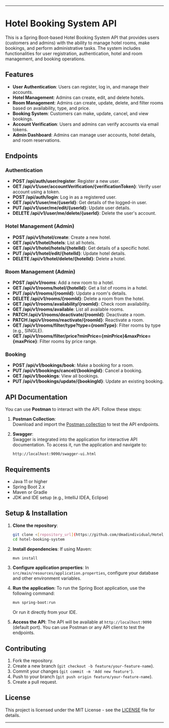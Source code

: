 
---

# Hotel Booking System API

This is a Spring Boot-based Hotel Booking System API that provides users (customers and admins) with the ability to manage hotel rooms, make bookings, and perform administrative tasks. The system includes functionalities for user registration, authentication, hotel and room management, and booking operations.

## Features

- **User Authentication**: Users can register, log in, and manage their accounts.
- **Hotel Management**: Admins can create, edit, and delete hotels.
- **Room Management**: Admins can create, update, delete, and filter rooms based on availability, type, and price.
- **Booking System**: Customers can make, update, cancel, and view bookings.
- **Account Verification**: Users and admins can verify accounts via email tokens.
- **Admin Dashboard**: Admins can manage user accounts, hotel details, and room reservations.

## Endpoints

### Authentication

- **POST /api/auth/user/register**: Register a new user.
- **GET /api/v1/user/accountVerification/{verificationToken}**: Verify user account using a token.
- **POST /api/auth/login**: Log in as a registered user.
- **GET /api/v1/user/me/{userId}**: Get details of the logged-in user.
- **PUT /api/v1/user/me/edit/{userId}**: Update user details.
- **DELETE /api/v1/user/me/delete/{userId}**: Delete the user's account.

### Hotel Management (Admin)

- **POST /api/v1/hotel/create**: Create a new hotel.
- **GET /api/v1/hotel/hotels**: List all hotels.
- **GET /api/v1/hotel/hotels/{hotelId}**: Get details of a specific hotel.
- **PUT /api/v1/hotel/edit/{hotelId}**: Update hotel details.
- **DELETE /api/v1/hotel/delete/{hotelId}**: Delete a hotel.

### Room Management (Admin)

- **POST /api/v1/rooms**: Add a new room to a hotel.
- **GET /api/v1/rooms/hotel/{hotelId}**: Get a list of rooms in a hotel.
- **PUT /api/v1/rooms/{roomId}**: Update a room's details.
- **DELETE /api/v1/rooms/{roomId}**: Delete a room from the hotel.
- **GET /api/v1/rooms/availability/{roomId}**: Check room availability.
- **GET /api/v1/rooms/available**: List all available rooms.
- **PATCH /api/v1/rooms/deactivate/{roomId}**: Deactivate a room.
- **PATCH /api/v1/rooms/reactivate/{roomId}**: Reactivate a room.
- **GET /api/v1/rooms/filter/type?type={roomType}**: Filter rooms by type (e.g., SINGLE).
- **GET /api/v1/rooms/filter/price?minPrice={minPrice}&maxPrice={maxPrice}**: Filter rooms by price range.

### Booking

- **POST /api/v1/bookings/book**: Make a booking for a room.
- **PUT /api/v1/bookings/cancel/{bookingId}**: Cancel a booking.
- **GET /api/v1/bookings**: View all bookings.
- **PUT /api/v1/bookings/update/{bookingId}**: Update an existing booking.

## API Documentation

You can use **Postman** to interact with the API. Follow these steps:

1. **Postman Collection**:  
   Download and import the [Postman collection](https://www.postman.com/avionics-explorer-29622376/dmadinidvidual/collection/csroadq/hotel-management?action=share&creator=29599021) to test the API endpoints.

2. **Swagger**:  
   Swagger is integrated into the application for interactive API documentation. To access it, run the application and navigate to:
   ```
   http://localhost:9090/swagger-ui.html
   ```

## Requirements

- Java 11 or higher
- Spring Boot 2.x
- Maven or Gradle
- JDK and IDE setup (e.g., IntelliJ IDEA, Eclipse)

## Setup & Installation

1. **Clone the repository**:
   ```bash
   git clone <[repository_url](https://github.com/dmadindividual/Hotel_Management_Api)>
   cd hotel-booking-system
   ```

2. **Install dependencies**:
   If using Maven:
   ```bash
   mvn install
   ```

3. **Configure application properties**:
   In `src/main/resources/application.properties`, configure your database and other environment variables.

4. **Run the application**:
   To run the Spring Boot application, use the following command:
   ```bash
   mvn spring-boot:run
   ```

   Or run it directly from your IDE.

5. **Access the API**:
   The API will be available at `http://localhost:9090` (default port). You can use Postman or any API client to test the endpoints.

## Contributing

1. Fork the repository.
2. Create a new branch (`git checkout -b feature/your-feature-name`).
3. Commit your changes (`git commit -m 'Add new feature'`).
4. Push to your branch (`git push origin feature/your-feature-name`).
5. Create a pull request.

## License

This project is licensed under the MIT License - see the [LICENSE](LICENSE) file for details.

---
